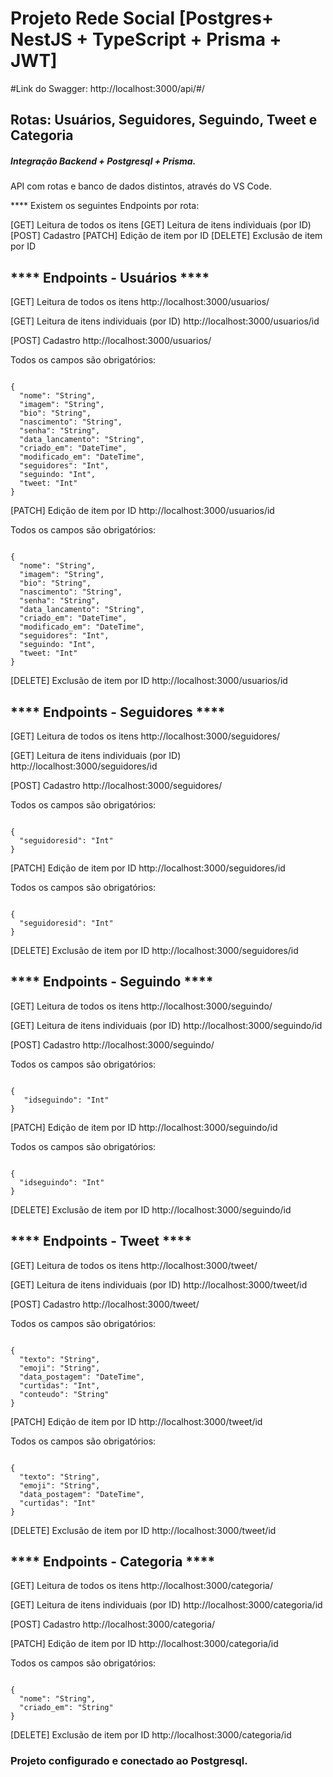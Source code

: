 # Projeto Rede Social [Postgres+ NestJS + TypeScript + Prisma + JWT]
#Link do Swagger: http://localhost:3000/api/#/

## Rotas: Usuários, Seguidores, Seguindo, Tweet e Categoria

##### Integração Backend + Postgresql + Prisma.

API com rotas e banco de dados distintos, através do VS Code.

**** Existem os seguintes Endpoints por rota:

[GET] Leitura de todos os itens
[GET] Leitura de itens individuais (por ID)
[POST] Cadastro
[PATCH] Edição de item por ID
[DELETE] Exclusão de item por ID

## **** Endpoints - Usuários ****

[GET] Leitura de todos os itens
http://localhost:3000/usuarios/

[GET] Leitura de itens individuais (por ID)
http://localhost:3000/usuarios/id

[POST] Cadastro
http://localhost:3000/usuarios/


Todos os campos são obrigatórios:
```

{
  "nome": "String", 
  "imagem": "String",
  "bio": "String",
  "nascimento": "String",
  "senha": "String",
  "data_lancamento": "String", 
  "criado_em": "DateTime",
  "modificado_em": "DateTime",
  "seguidores": "Int",
  "seguindo: "Int",
  "tweet: "Int"
}

```

[PATCH] Edição de item por ID
http://localhost:3000/usuarios/id


Todos os campos são obrigatórios:
```

{ 
  "nome": "String", 
  "imagem": "String",
  "bio": "String",
  "nascimento": "String",
  "senha": "String",
  "data_lancamento": "String", 
  "criado_em": "DateTime",
  "modificado_em": "DateTime",
  "seguidores": "Int",
  "seguindo: "Int",
  "tweet: "Int"
}

```
[DELETE] Exclusão de item por ID
http://localhost:3000/usuarios/id

## **** Endpoints - Seguidores ****

[GET] Leitura de todos os itens
http://localhost:3000/seguidores/

[GET] Leitura de itens individuais (por ID)
http://localhost:3000/seguidores/id

[POST] Cadastro
http://localhost:3000/seguidores/


Todos os campos são obrigatórios:
```

{
  "seguidoresid": "Int"
}

```
[PATCH] Edição de item por ID
http://localhost:3000/seguidores/id


Todos os campos são obrigatórios:
```

{ 
  "seguidoresid": "Int"
}

```

[DELETE] Exclusão de item por ID
http://localhost:3000/seguidores/id

## **** Endpoints - Seguindo ****

[GET] Leitura de todos os itens
http://localhost:3000/seguindo/

[GET] Leitura de itens individuais (por ID)
http://localhost:3000/seguindo/id

[POST] Cadastro
http://localhost:3000/seguindo/


Todos os campos são obrigatórios:
```

{ 
   "idseguindo": "Int"
}

```
[PATCH] Edição de item por ID
http://localhost:3000/seguindo/id


Todos os campos são obrigatórios:
```

{ 
  "idseguindo": "Int"
}

```

[DELETE] Exclusão de item por ID
http://localhost:3000/seguindo/id

## **** Endpoints - Tweet ****

[GET] Leitura de todos os itens
http://localhost:3000/tweet/

[GET] Leitura de itens individuais (por ID)
http://localhost:3000/tweet/id

[POST] Cadastro
http://localhost:3000/tweet/


Todos os campos são obrigatórios:
```

{
  "texto": "String", 
  "emoji": "String",
  "data_postagem": "DateTime",
  "curtidas": "Int",
  "conteudo": "String"
}

```

[PATCH] Edição de item por ID
http://localhost:3000/tweet/id


Todos os campos são obrigatórios:
```

{ 
  "texto": "String", 
  "emoji": "String",
  "data_postagem": "DateTime",
  "curtidas": "Int"
}

```
[DELETE] Exclusão de item por ID
http://localhost:3000/tweet/id

## **** Endpoints - Categoria ****

[GET] Leitura de todos os itens
http://localhost:3000/categoria/

[GET] Leitura de itens individuais (por ID)
http://localhost:3000/categoria/id

[POST] Cadastro
http://localhost:3000/categoria/

[PATCH] Edição de item por ID
http://localhost:3000/categoria/id

Todos os campos são obrigatórios:
```

{
  "nome": "String", 
  "criado_em": "String"
}

```
[DELETE] Exclusão de item por ID
http://localhost:3000/categoria/id

### Projeto configurado e conectado ao Postgresql.


